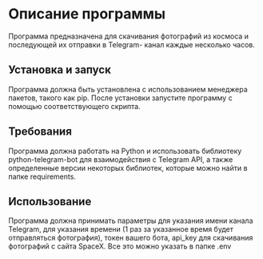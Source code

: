 # Описание программы 
 Программа предназначена для скачивания фотографий из космоса и последующей их отправки в Telegram- канал каждые несколько часов. 

## Установка и запуск 
Программа должна быть установлена с использованием менеджера пакетов, такого как pip. После установки запустите программу с помощью соответствующего скрипта.

## Требования 
Программа должна работать на Python и использовать библиотеку python-telegram-bot для взаимодействия с Telegram API, а также определенные версии некоторых библиотек, которые можно найти в папке requirements.

## Использование 
Программа должна принимать параметры для указания имени канала Telegram, для указания времени (1 раз за указанное время будет отправляться фотография), токен вашего бота, api_key для скачивания фотографий с сайта SpaceX. Все это можно указать в папке .env
